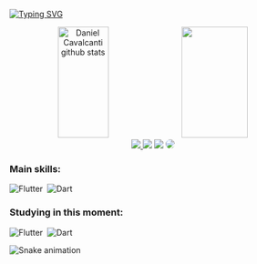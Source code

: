 
[![Typing SVG](https://readme-typing-svg.herokuapp.com/?color=FFFFFF&size=35&center=true&vCenter=true&width=1000&lines=Be+Welcome;My+name+is+Daniel+Cavalcanti;I'm+26+years+old;I'm+from+Brazil;And+I+have+studying+Flutter+:%29)](https://git.io/typing-svg)

<div align="center">  
  <img width="42%" height="195px" src="https://github-readme-stats.vercel.app/api?username=dev-dancavalcanti&show_icons=true&count_private=true&hide_border=true&title_color=FFFFFF&icon_color=FFFFFF&text_color=FFFFFF&bg_color=0d1117" alt="Daniel Cavalcanti github stats" /> 
  <img width="48%" height="195px" src="https://github-readme-stats.vercel.app/api/top-langs/?username=dev-dancavalcanti&layout=compact&hide_border=true&title_color=FFFFFF&text_color=FFFFFF&bg_color=0d1117" />
</div>

<div align="center"> 
<a href="https://instagram.com/danielwiins" target="_blank"><img src="https://img.shields.io/badge/-Instagram-%23E4405F?style=for-the-badge&logo=instagram&logoColor=white"</a>
<a href="https://api.whatsapp.com/send?phone=5561999756973&text=Ola%20Daniel%2C%20tudo%20bem%3F%20Podemos%20conversa%3F") target="_blank"><img src="https://img.shields.io/badge/WhatsApp-00A500?style=for-the-badge&logo=whatsapp&logoColor=white" target="_blank"></a>
<a href = "mailto:dev.dancavalcanti@gmail.com"> <img src="https://img.shields.io/badge/-Gmail-%23333?style=for-the-badge&logo=gmail&logoColor=white" target="_blank"></a>
<a href="https://www.linkedin.com/in/daniel-lucas-cavalcanti/" target="_blank"><img src="https://img.shields.io/badge/-LinkedIn-%230077B5?style=for-the-badge&logo=linkedin&logoColor=white" style="border-radius: 30px" target="_blank"></a> 
 </div>

### Main skills:
![Flutter](https://img.shields.io/badge/-Flutter-0D1117?style=for-the-badge&logo=flutter&labelColor=0D1117)&nbsp;
![Dart](https://img.shields.io/badge/-Dart-0D1117?style=for-the-badge&logo=dart&labelColor=0D1117&textColor=0D1117)&nbsp;

### Studying in this moment:
![Flutter](https://img.shields.io/badge/-Flutter-0D1117?style=for-the-badge&logo=flutter&labelColor=0D1117)&nbsp;
![Dart](https://img.shields.io/badge/-Dart-0D1117?style=for-the-badge&logo=dart&labelColor=0D1117&textColor=0D1117)&nbsp;


![Snake animation](https://github.com/dev-dancavalcanti/dev-dancavalcanti/blob/output/github-contribution-grid-snake.svg)
